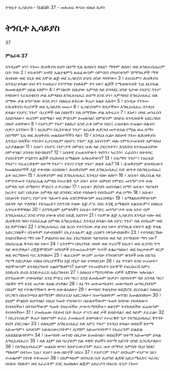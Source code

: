 ﻿
 ትንቢተ ኢሳይያስ - Isaiah 37 - መጽሐፍ ቅዱስ ብሉይ ኪዳን
# ትንቢተ ኢሳይያስ
37
### ምዕራፍ 37
እንዲህም ሆነ፤ ንጉሡ ሕዝቅያስ ይህን በሰማ ጊዜ ልብሱን ቀደደ፥ ማቅም ለበሰ፥ ወደ እግዚአብሔርም ቤት ገባ።
2 ፤ የቤቱንም አዛዥ ኤልያቄምን ጸሐፊውንም ሳምናስን የካህናቱንም ሽማግሌዎች ማቅ ለብሰው ወደ ነቢዩ ወደ አሞጽ ልጅ ወደ ኢሳይያስ ይሄዱ ዘንድ ላካቸው።
3 ፤ እነርሱም። ሕዝቅያስ እንዲህ ይላል። ይህ ቀን የመከራና የተግሣጽ የዘለፋም ቀን ነው፤ ልጆች የሚወለዱበት ጊዜ ደርሶአል ለመውለድም ኃይል የለም።
4 ፤ ምናልባት በሕያው አምላክ ላይ ይገዳደር ዘንድ ጌታው የአሦር ንጉሥ የላከውን የራፋስቂስን ቃል አምላክህ እግዚአብሔር ይሰማ እንደ ሆነ፥ አምላክህ እግዚአብሔር ስለ ሰማው ቃል ይገሥጸው እንደ ሆነ፥ ስለዚህ ለቀረው ቅሬታ ጸልይ አሉት።
5 ፤ እንዲሁ የንጉሡ የሕዝቅያስ ባሪያዎች ወደ ኢሳይያስ መጡ።
6 ፤ ኢሳይያስም። ለጌታችሁ። እግዚአብሔር እንዲህ ይላል። የአሦር ንጉሥ ባሪያዎች ስለ ሰደቡኝ፥ ስለ ሰማኸው ቃል አትፍራ።
7 ፤ እነሆ፥ በላዩ መንፈስን እሰድዳለሁ፥ ወሬንም ይሰማል፥ ወደ ምድሩም ይመለሳል፤ በምድሩም በሰይፍ እንዲወድቅ አደርጋለሁ በሉት አላቸው።
8 ፤ የአሦርም ንጉሥ ከለኪሶ እንደ ራቀ ሰምቶ ነበርና ራፋስቂስ ተመልሶ በልብና ሲዋጋ አገኘው።
9 ፤ እርሱም። የኢትዮጵያ ንጉሥ ቲርሐቅ ሊዋጋህ መጥቶአል የሚል ወሬ ሰማ። በሰማም ጊዜ ወደ ሕዝቅያስ መልእክተኞችን ላከ፥
10 ፤ እንዲህ ሲል። ለይሁዳ ንጉሠ ለሕዝቅያስ እንዲህ ብላችሁ ንገሩት። ኢየሩሳሌም በአሦር ንጉሥ እጅ አትሰጥም ብሎ የምትታመንበት አምላክህ አያታልልህ።
11 ፤ እነሆ፥ የአሦር ነገሥታት በምድር ሁሉ ላይ ያደረጉትን፥ እንዴትስ እንዳጠፉአቸው ሰምተሃል፤ አንተስ ትድናለህን?
12 ፤ አባቶቼ ያጠፉአቸውን ጎዛንን፥ ካራንን፥ ራፊስን፥ በተላሳር የነበሩትንም የዔድንን ልጆች የአሕዛብ አማልክት አዳኑአቸውን?
13 ፤ የሐማት ንጉሥ፥ የአርፋድ ንጉሥ፥ የሴፈርዋይም ከተማ ንጉሥ፥ የሄናና የዒዋ ንጉሥ ወዴት አሉ?
14 ፤ ሕዝቅያስም ደብዳቤውን ከመልእክተኞች እጅ ተቀብሎ አነበበው፤ ሕዝቅያስም ወደ እግዚአብሔር ቤት ወጥቶ በእግዚአብሔር ፊት ዘረጋው።
15 ፤ ሕዝቅያስም ወደ እግዚአብሔር እንዲህ ብሎ ጸለየ።
16 ፤ አቤቱ፥ በኪሩቤል ላይ የምትቀመጥ የእስራኤል አምላክ የሠራዊት ጌታ ሆይ፥ አንተ ብቻህን የምድር መንግሥታት ሁሉ አምላክ ነህ፤ ሰማይንና ምድርን ፈጥረሃል።
17 ፤ አቤቱ፥ ጆሮህን አዘንብልና ስማ፤ አቤቱ፥ ዓይንህን ክፈትና እይ፤ በሕያው አምላክ ላይ ይገዳደር ዘንድ የላከውን የሰናክሬም ቃል ስማ።
18 ፤ አቤቱ፥ በእውነት የአሦር ነገሥታት ዓለሙን ሁሉ አገሮቻቸውንም አፍርሰዋል፥
19 ፤ አማልክቶቻቸውንም በእሳት ላይ ጥለዋል፤ የእንጨትና የድንጋይ የሰው እጅ ሥራ ነበሩ እንጂ አማልክት አልነበሩምና ስለዚህ አጥፍተዋቸዋል።
20 ፤ እንግዲህም አምላካችን አቤቱ፥ የምድር መንግሥታት ሁሉ አንተ ብቻ እግዚአብሔር እንደ ሆንህ ያውቁ ዘንድ ከእጁ አድነን።
21 ፤ የአሞጽ ልጅ ኢሳይያስ እንዲህ ብሎ ወደ ሕዝቅያስ ላከ። የእስራኤል አምላክ እግዚአብሔር እንዲህ ይላል። ስለ አሦር ንጉሥ ስለ ሰናክሬም ወደ እኔ ለምነሃልና
22 ፤ እግዚአብሔር ስለ እርሱ የተናገረው ቃል ይህ ነው። ድንግሊቱ የጽዮን ልጅ ቀላል አድርጋሃለች፥ በንቀትም ስቃብሃለች፤ የኢየሩሳሌም ልጅ ራስዋን ነቅንቃብሃለች።
23 ፤ የተገዳደርኸው የሰደብኸውስ ማን ነው? ቃልህንስ ከፍ ከፍ ያደረግህበት ዓይንህንስ ወደ ላይ ያነሣህበት ማን ነው? በእስራኤል ቅዱስ ላይ ነው።
24 ፤ አንተም። በሰረገላዬ ብዛት ወደ ተራሮች ከፍታ፥ ወደ ሊባኖስ ጥግ ላይ ወጥቻለሁ፤ ረጃጅሞቹንም ዝግባዎች የተመረጡትንም ጥዶች እቈርጣለሁ፥ ወደ ከፍታውም ዳርቻ ወደ ቀርሜሎስ ዱር እገባለሁ።
25 ፤ ቈፈርሁም ውኃም ጠጣሁ የግብጽንም ወንዞች ሁሉ በእግሬ ጫማ አደርቃለሁ ብለህ በባሪያዎችህ እጅ በጌታ ላይ ተገዳደርህ።
26 ፤ እኔ ጥንቱን እንደ ሠራሁት፥ ቀድሞውንም እንዳደረግሁት አልሰማህምን? አሁንም የተመሸጉትን ከተሞች የፍርስራሽ ክምር እስኪሆኑ ድረስ እንድታፈርስ አደረግሁህ።
27 ፤ ስለዚህ የሚኖሩባቸው ሰዎች እጃቸው ዝሎአል፥ ደንግጠውም ታውከዋል፤ እንደ ምድረ በዳ ሣር፥ እንደ ለመለመም ቡቃያ፥ በሰገነትም ላይ እንዳለ ሣር፥ ሳይሸት ዋግ እንደ መታው እህል ሆነዋል።
28 ፤ እኔ ግን መቀመጫህንና መውጫህን መግቢያህንም በእኔም ላይ የተቈጣኸውን ቍጣ አውቄአለሁ።
29 ፤ ቍጣህና ትዕቢትህ ወደጆሮዬ ደርሶአልና ስለዚህ ስናጋዬን በአፍንጫህ ልጓሜንም በከንፈርህ አደርጋለሁ፥ በመጣህበትም መንገድ እመልስሃለሁ።
30 ፤ ይህም ምልክት ይሆንሃል፤ በዚህ ዓመት የገቦውን፥ በሁለተኛውም ዓመት ከገቦው የበቀለውን ትበላላችሁ፤ በሦስተኛውም ዓመት ትዘራላችሁ ታጭዱማላችሁ፥ ወይንም ትተክላላችሁ ፍሬውንም ትበላላችሁ።
31 ፤ ያመለጠው የይሁዳ ቤት ቅሬታ ሥሩን ወደ ታች ይሰድዳል፥ ወደ ላይም ያፈራል።
32 ፤ ከኢየሩሳሌም ቅሬታ ከጽዮንም ተራራ ያመለጡት ይወጣሉና፤ የሠራዊት ጌታ የእግዚአብሔር ቅንዓት ይህን ያደርጋል።
33 ፤ ስለዚህም እግዚአብሔር ስለ አሦር ንጉሥ እንዲህ ይላል። ወደዚች ከተማ አይመጣም፥ ፍላጻንም አይወረውርባትም፥ በጋሻም አይመጣባትም፥ የአፈርንም ድልድል አይደለድልባትም።
34 ፤ በመጣበት መንገድ በዚያው ይመለሳል፥ ወደዚችም ከተማ አይመጣም ይላል እግዚአብሔር።
35 ፤ ስለ እኔም ስለ ባሪያዬም ስለ ዳዊት ይህችን ከተማ አድናት ዘንድ እጋርዳታለሁ።
36 ፤ የእግዚአብሔርም መልአክ ወጣ፥ ከአሦራውያንም ሰፈር መቶ ሰማንያ አምስት ሺህ ገደለ፤ ማለዳም በተነሡ ጊዜ፥ እነሆ፥ ሁሉ በድኖች ነበሩ።
37 ፤ የአሦርም ንጉሥ ሰናክሬም ተነሥቶ ሄደ፥ ተመልሶም በነነዌ ተቀመጠ።
38 ፤ በአምላኩም በናሳራክ ቤት ሲሰግድ ልጆቹ አድራሜሌክና ሳራሳር በሰይፍ ገደሉት፤ ወደ አራራትም አገር ኰበለሉ። ልጁም አስራዶን በእርሱ ፋንታ ነገሠ። 
